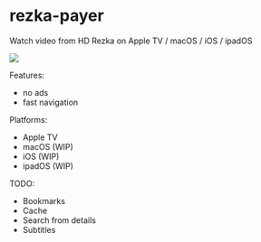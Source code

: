 # rezka-payer
Watch video from HD Rezka on Apple TV / macOS / iOS / ipadOS

<img src="https://github.com/iKorich/rezka-payer/blob/master/screenshots/tvos.png?raw=true">

Features:
 * no ads
 * fast navigation

Platforms:
 * Apple TV
 * macOS (WIP)
 * iOS (WIP)
 * ipadOS (WIP)

TODO:
 * Bookmarks
 * Cache
 * Search from details
 * Subtitles